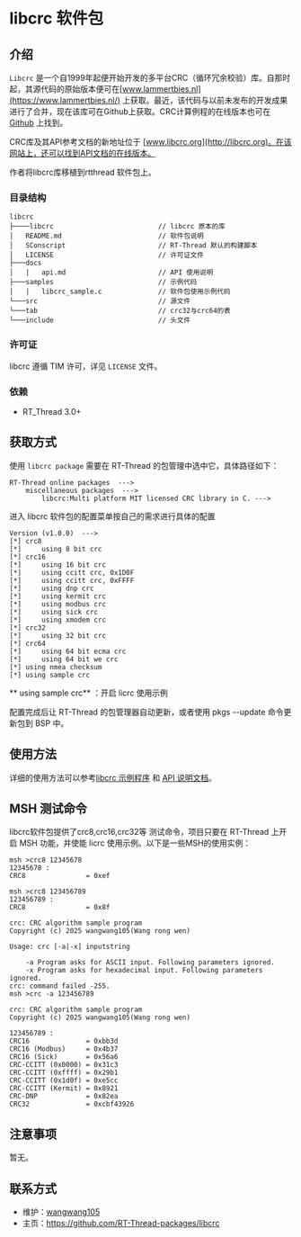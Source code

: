 # libcrc 软件包

## 介绍

`Libcrc` 是一个自1999年起便开始开发的多平台CRC（循环冗余校验）库。自那时起，其源代码的原始版本便可在[www.lammertbies.nl](https://www.lammertbies.nl/) 上获取。最近，该代码与以前未发布的开发成果进行了合并，现在该库可在Github上获取。CRC计算例程的在线版本也可在 [Github](https://github.com/lammertb/libcrc/) 上找到。

CRC库及其API参考文档的新地址位于 [www.libcrc.org](http://libcrc.org)。在该网站上，还可以找到API文档的在线版本。

作者将libcrc库移植到rtthread 软件包上。

### 目录结构

```
libcrc
├────libcrc                          // libcrc 原本的库
│   README.md                        // 软件包说明
│   SConscript                       // RT-Thread 默认的构建脚本
│   LICENSE                          // 许可证文件
├───docs 
│   |   api.md                       // API 使用说明
├───samples                          // 示例代码
│   |   libcrc_sample.c              // 软件包使用示例代码
└───src                              // 源文件
└───tab                              // crc32与crc64的表
└───include                          // 头文件
```

### 许可证

libcrc 遵循 TIM 许可，详见 `LICENSE` 文件。

### 依赖

- RT_Thread 3.0+

## 获取方式

使用 `libcrc package` 需要在 RT-Thread 的包管理中选中它，具体路径如下：

```
RT-Thread online packages  --->
    miscellaneous packages  --->
        libcrc:Multi platform MIT licensed CRC library in C. --->
```

进入 libcrc 软件包的配置菜单按自己的需求进行具体的配置

```
Version (v1.0.0)  --->
[*] crc8
[*]     using 8 bit crc
[*] crc16
[*]     using 16 bit crc
[*]     using ccitt crc, 0x1D0F
[*]     using ccitt crc, 0xFFFF
[*]     using dnp crc
[*]     using kermit crc
[*]     using modbus crc
[*]     using sick crc
[*]     using xmodem crc
[*] crc32
[*]     using 32 bit crc
[*] crc64
[*]     using 64 bit ecma crc
[*]     using 64 bit we crc
[*] using nmea checksum
[*] using sample crc
```

** using sample crc** ：开启 licrc  使用示例

配置完成后让 RT-Thread 的包管理器自动更新，或者使用 pkgs --update 命令更新包到 BSP 中。

## 使用方法

详细的使用方法可以参考[libcrc 示例程序](examples/libcrc_sample.c) 和 [API 说明文档](doc/crc_start.md)。

## MSH 测试命令

libcrc软件包提供了crc8,crc16,crc32等 测试命令，项目只要在 RT-Thread 上开启 MSH 功能，并使能 licrc  使用示例。以下是一些MSH的使用实例：

```
msh >crc8 12345678
12345678 :
CRC8               = 0xef 

msh >crc8 123456789
123456789 :
CRC8               = 0x8f 

crc: CRC algorithm sample program
Copyright (c) 2025 wangwang105(Wang rong wen)

Usage: crc [-a|-x] inputstring 

    -a Program asks for ASCII input. Following parameters ignored.
    -x Program asks for hexadecimal input. Following parameters ignored.
crc: command failed -255.
msh >crc -a 123456789

crc: CRC algorithm sample program
Copyright (c) 2025 wangwang105(Wang rong wen)

123456789 :
CRC16              = 0xbb3d 
CRC16 (Modbus)     = 0x4b37 
CRC16 (Sick)       = 0x56a6 
CRC-CCITT (0x0000) = 0x31c3 
CRC-CCITT (0xffff) = 0x29b1 
CRC-CCITT (0x1d0f) = 0xe5cc 
CRC-CCITT (Kermit) = 0x8921 
CRC-DNP            = 0x82ea 
CRC32              = 0xcbf43926 
```

## 注意事项

暂无。

## 联系方式

- 维护：[wangwang105](https://github.com/wangwang105)
- 主页：<https://github.com/RT-Thread-packages/libcrc>